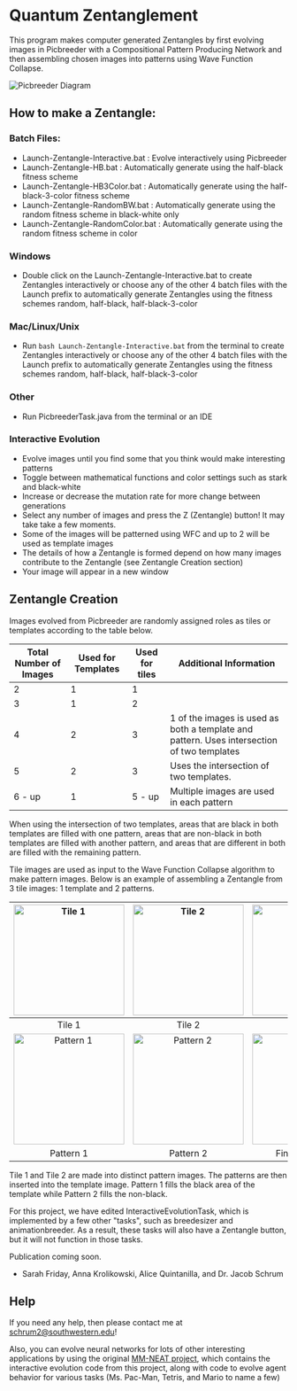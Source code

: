 # Quantum Zentanglement

This program makes computer generated Zentangles by first evolving images in Picbreeder with a Compositional Pattern Producing Network and then assembling chosen images into patterns using Wave Function Collapse. 

![Picbreeder Diagram](https://github.com/sarahkfriday/QuantumZentanglement/blob/master/images/picbreeder-diagram.PNG)

## How to make a Zentangle:
### Batch Files: 
* Launch-Zentangle-Interactive.bat : Evolve interactively using Picbreeder
* Launch-Zentangle-HB.bat : Automatically generate using the half-black fitness scheme
* Launch-Zentangle-HB3Color.bat : Automatically generate using the half-black-3-color fitness scheme
* Launch-Zentangle-RandomBW.bat : Automatically generate using the random fitness scheme in black-white only
* Launch-Zentangle-RandomColor.bat : Automatically generate using the random fitness scheme in color

### Windows 
* Double click on the Launch-Zentangle-Interactive.bat to create Zentangles interactively or choose any of the other 4 batch 		   files with the Launch prefix to automatically generate Zentangles using the fitness schemes random, half-black, half-black-3-color

### Mac/Linux/Unix 
* Run ``bash Launch-Zentangle-Interactive.bat`` from the terminal to create Zentangles interactively or choose any of the
  other 4 batch files with the Launch prefix to automatically generate Zentangles using the fitness schemes random, half-black,
  half-black-3-color

### Other
* Run PicbreederTask.java from the terminal or an IDE

### Interactive Evolution
* Evolve images until you find some that you think would make interesting patterns
* Toggle between mathematical functions and color settings such as stark and black-white
* Increase or decrease the mutation rate for more change between generations
* Select any number of images and press the Z (Zentangle) button! It may take take a few moments.
* Some of the images will be patterned using WFC and up to 2 will be used as template images
* The details of how a Zentangle is formed depend on how many images contribute to the Zentangle (see Zentangle Creation section)
* Your image will appear in a new window 

## Zentangle Creation

Images evolved from Picbreeder are randomly assigned roles as tiles or templates according to the table below.

Total Number of Images | Used for Templates | Used for tiles | Additional Information
------------- | ------------- | ------------- | --------------------
2 | 1 | 1 |
3 | 1 | 2 |
4 | 2 | 3 | 1 of the images is used as both a template and pattern. Uses intersection of two templates
5 | 2 | 3 | Uses the intersection of two templates. 
6 - up | 1 | 5 - up | Multiple images are used in each pattern

When using the intersection of two templates, areas that are black in both templates are filled with one pattern, areas that are non-black in both templates are filled with another pattern, and areas that are different in both are filled with the remaining pattern.

Tile images are used as input to the Wave Function Collapse algorithm to make pattern images. Below is an example of assembling a Zentangle from 3 tile images: 1 template and 2 patterns.

<img alt="Tile  1" width="200" height="200" src="https://github.com/sarahkfriday/QuantumZentanglement/blob/master/images/tile1.bmp"> | <img  alt="Tile  2" width="200" height="200" src="https://github.com/sarahkfriday/QuantumZentanglement/blob/master/images/tile2.bmp"> | <img alt="Template" width="200" height="200" src="https://github.com/sarahkfriday/QuantumZentanglement/blob/master/images/template.bmp">
:--------------:|:------------:|:-------------:
Tile 1 | Tile 2 | Template
<img alt="Pattern 1" width="200" height="200" src="https://github.com/sarahkfriday/QuantumZentanglement/blob/master/images/pattern1.jpg"> | <img alt="Pattern 2" width="200" height="200" src="https://github.com/sarahkfriday/QuantumZentanglement/blob/master/images/pattern2.jpg"> | <img alt="Zentangle" width="200" height="200" src="https://github.com/sarahkfriday/QuantumZentanglement/blob/master/images/zentangle.png?raw=true">
Pattern 1 | Pattern 2 | Final Zentangle


Tile 1 and Tile 2 are made into distinct pattern images. The patterns are then inserted into the template image. Pattern 1 fills the black area of the template while Pattern 2 fills the non-black.

For this project, we have edited InteractiveEvolutionTask, which is implemented by a few other "tasks", such as breedesizer and animationbreeder. As a result, these tasks will also have a Zentangle button, but it will not function in those tasks.

Publication coming soon.

- Sarah Friday, Anna Krolikowski, Alice Quintanilla, and Dr. Jacob Schrum

## Help

If you need any help, then please contact me at schrum2@southwestern.edu!

Also, you can evolve neural networks for lots of other interesting applications by using the original [MM-NEAT project](https://github.com/schrum2/MM-NEAT), which contains the interactive evolution code from this project, along with code to evolve agent behavior for various tasks (Ms. Pac-Man, Tetris, and Mario to name a few)
